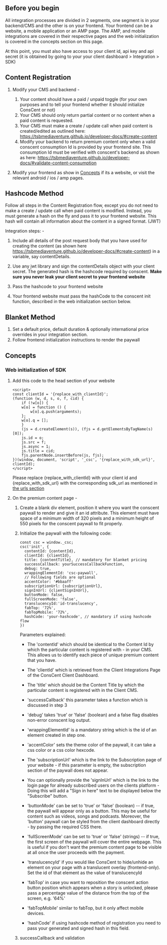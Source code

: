 ## Before you begin

All integration processes are divided in 2 segments, one segment is in your backend/CMS and the other is on your frontend. Your frontend can be a website, a mobile application or an AMP page. The AMP, and mobile integrations are covered in their respective pages and the web initialization is covered in the concepts section on this page.

At this point, you must also have access to your client id, api key and api secret (it is obtained by going to your your client dashboard > Integration > SDK)

## Content Registration

1. Modify your CMS and backend -

   1. Your content should have a paid / unpaid toggle (for your own purposes and to tell your frontend whether it should initialize ConsCent or not)
   1. Your CMS should only return partial content or no content when a paid content is requested.
   1. Your CMS must make a create / update call when paid content is created/edited as outlined here: https://tsbmediaventure.github.io/developer-docs/#create-content
   1. Modify your backend to return premium content only when a valid conscent consumption Id is provided by your frontend site. This consumption Id must be verified with conscent's backend as shown as here: https://tsbmediaventure.github.io/developer-docs/#validate-content-consumption

1. Modify your frontend as show in [Concepts](#Concepts) if its a website, or visit the relevant android / ios / amp pages.

## Hashcode Method

Follow all steps in the Content Registration flow, except you do not need to make a create / update call when paid content is modified. Instead, you must generate a hash on the fly and pass it to your frontend website. This hash will contain all information about the content in a signed format. (JWT)

Integration steps: -

1. Include all details of the post request body that you have used for creating the content (as shown here https://tsbmediaventure.github.io/developer-docs/#create-content) in a variable, say contentDetails.

2. Use any jwt library and sign the contentDetails object with your client secret. The generated hash is the hashcode required by conscent. **Make sure you never leak your client secret to your frontend website**

3. Pass the hashcode to your frontend website

4. Your frontend website must pass the hashCode to the conscent init function, described in the web initialization section below.


## Blanket Method

1. Set a default price, default duration & optionally international price overrides in your integration section.
2. Follow frontend initialization instructions to render the paywall

## Concepts

### Web initialization of SDK

1. Add this code to the head section of your website

   ```
   <script>
   const clientId = '{replace_with_clientId}';
   (function (w, d, s, o, f, cid) {
       if (!w[o]) {
       w[o] = function () {
           w[o].q.push(arguments);
       };
       w[o].q = [];
       }
       (js = d.createElement(s)), (fjs = d.getElementsByTagName(s)[0]);
       js.id = o;
       js.src = f;
       js.async = 1;
       js.title = cid;
       fjs.parentNode.insertBefore(js, fjs);
   })(window, document, 'script', '_csc', '{replace_with_sdk_url}', clientId);
   </script>
   ```

   Please replace {replace_with_clientId} with your client id and {replace_with_sdk_url} with the corresponding sdk_url as mentioned in [the urls section](Readme.md#URLs)

2. On the premium content page -

   1. Create a blank div element, position it where you want the conscent paywall to render and give it an id attribute. This element must have space of a minimum width of 320 pixels and a minimum height of 550 pixels for the conscent paywall to fit properly.

   2. Initialize the paywall with the following code:

      ```
      const csc = window._csc;
      csc('init', {
        contentId: {contentId},
        clientId: {clientId},
        title: {contentTitle}, // mandatory for blanket pricing
        successCallback: yourSuccessCallbackFunction,
        debug: true,
        wrappingElementId: 'csc-paywall',
        // Following fields are optional
        accentColor: '#bbaaff'
        subscriptionUrl: {subscriptionUrl},
        signInUrl: {clientSignInUrl},
        buttonMode: false,
        fullScreenMode: 'false',
        translucencyId:'id-translucency',
        fabTop: '72%',
        fabTopMobile: '72%',
        hashCode: 'your-hashcode', // mandatory if using hashcode flow
      })
      ```

      Parameters explained:

      - The 'contentId' which should be identical to the Content Id by which the particular content is registered with - in your CMS. This allows us to identify each piece of unique premium content that you have.

      - The 'clientId' which is retrieved from the Client Integrations Page of the ConsCent Client Dashboard.

      - The 'title' which should be the Content Title by which the particular content is registered with in the Client CMS.

      - 'successCallback' this parameter takes a function which is discussed in step 3

      - 'debug' takes 'true' or 'false' (boolean) and a false flag disables non-error conscent log output.

      - 'wrappingElementId' is a mandatory string which is the id of an element created in step one.

      - 'accentColor' sets the theme color of the paywall, it can take a css color or a css color hexcode.

      - The 'subscriptionUrl' which is the link to the Subscription page of your website - if this parameter is empty, the subscription section of the paywall does not appear.

      - You can optionally provide the 'signInUrl' which is the link to the login page for already subscribed users on the clients platform - Doing this will add a "Sign in here" text to be displayed below the "Subscribe" button.

      - 'buttonMode' can be set to 'true' or 'false' (boolean) -- if true, the paywall will appear only as a button. This may be useful for content such as videos, songs and podcasts. Moreover, the 'button' paywall can be styled from the client dashboard directly - by passing the required CSS there.

      - 'fullScreenMode' can be set to 'true' or 'false' (strings) -- if true, the first screen of the paywall will cover the entire webpage. This is useful if you don't want the premium content page to be visible at all once the user proceeds with the payment.

      - 'translucencyId' if you would like ConsCent to hide/unhide an element on your page with a translucent overlay (frontend-only). Set the id of that element as the value of translucencyId

      - 'fabTop' in case you want to reposition the conscent action button position which appears when a story is unlocked, please pass a percentage value of the distance from the top of the screen, e.g. '64%'

      - 'fabTopMobile' similar to fabTop, but it only affect mobile devices.

      - 'hashCode' if using hashcode method of registration you need to pass your generated and signed hash in this field.

   3. successCallback and validation
